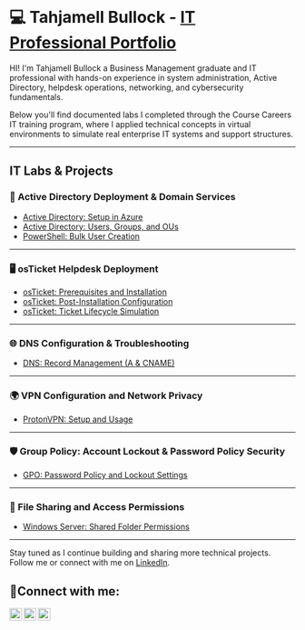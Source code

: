 <p align="center">
<img src="" 
</p>



# 💻 Tahjamell Bullock - <a href="https://www.linkedin.com/in/tahjamell-bullock-5b4611230/">IT Professional Portfolio</a> </h1>

HI! I'm Tahjamell Bullock a Business Management graduate and IT professional with hands-on experience in system administration, Active Directory, helpdesk operations, networking, and cybersecurity fundamentals.

Below you'll find documented labs I completed through the Course Careers IT training program, where I applied technical concepts in virtual environments to simulate real enterprise IT systems and support structures.


---

## IT Labs & Projects

### 🔐 Active Directory Deployment & Domain Services
  - [Active Directory: Setup in Azure](https://github.com/vvtahj/ad-setup-in-azure)  
  - [Active Directory: Users, Groups, and OUs](https://github.com/vvtahj/ad-users-and-groups)  
  - [PowerShell: Bulk User Creation](https://github.com/vvtahj/ad-powershell-users)  

---

### 🖥️ osTicket Helpdesk Deployment
  - [osTicket: Prerequisites and Installation](https://github.com/vvtahj/osticket-prereqs)  
  - [osTicket: Post-Installation Configuration](https://github.com/vvtahj/osticket-post-install)  
  - [osTicket: Ticket Lifecycle Simulation](https://github.com/vvtahj/osticket-ticket-lifecycle)  

---

### 🌐 DNS Configuration & Troubleshooting
  - [DNS: Record Management (A & CNAME)](https://github.com/vvtahj/dns-records-lab)  

---

### 🌍 VPN Configuration and Network Privacy
  - [ProtonVPN: Setup and Usage](https://github.com/vvtahj/protonvpn-lab)  

---

### 🛡️  Group Policy: Account Lockout & Password Policy Security
  - [GPO: Password Policy and Lockout Settings](https://github.com/vvtahj/account-lockout-lab)  

---

### 📁 File Sharing and Access Permissions
  - [Windows Server: Shared Folder Permissions](https://github.com/vvtahj/network-shares-lab)  

---

Stay tuned as I continue building and sharing more technical projects. Follow me or connect with me on [LinkedIn](https://www.linkedin.com/in/tahjamell-bullock-5b4611230).

<h2>🤳Connect with me:</h2>

[<img align="left" alt="Josh | Twitter" width="22px" src="https://github.com/user-attachments/assets/9508ef73-37a8-4c1c-878b-9fb5da0b5950" />][twitter]
[<img align="left" alt="Josh | LinkedIn" width="22px" src="https://cdn.jsdelivr.net/npm/simple-icons@v3/icons/linkedin.svg" />][linkedin]
[<img align="left" alt="Josh | Instagram" width="22px" src="https://github.com/user-attachments/assets/748fb4b2-18a8-49b7-ab0a-989e5ec6af5a" />][instagram]

[twitter]: https://x.com/tahjb_12?lang=en
[instagram]: https://www.instagram.com/tahjb_12/?hl=en
[linkedin]: https://www.linkedin.com/in/tahjamell-bullock-5b4611230





